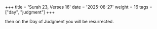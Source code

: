 +++
title = 'Surah 23, Verses 16'
date = '2025-08-27'
weight = 16
tags = ["day", "judgment"]
+++

then on the Day of Judgment you will be resurrected.